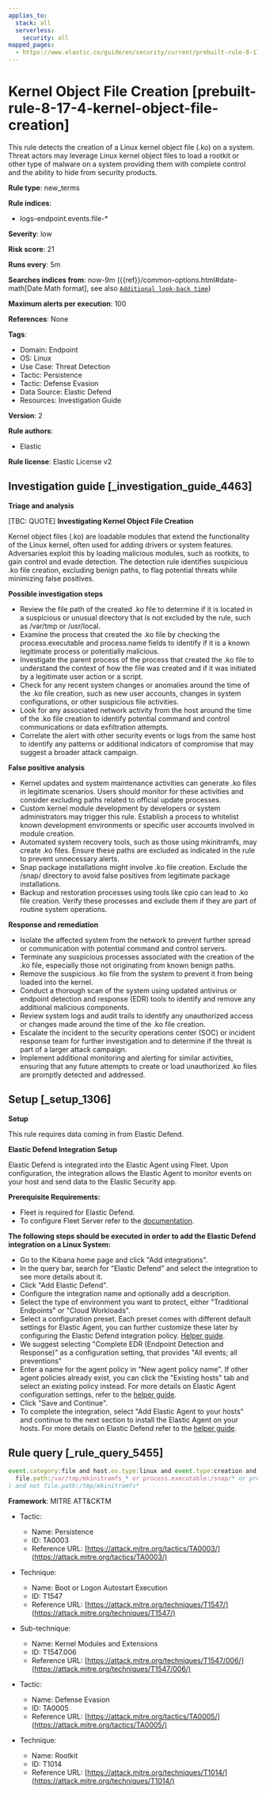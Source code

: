```yaml
---
applies_to:
  stack: all
  serverless:
    security: all
mapped_pages:
  - https://www.elastic.co/guide/en/security/current/prebuilt-rule-8-17-4-kernel-object-file-creation.html
---
```


# Kernel Object File Creation [prebuilt-rule-8-17-4-kernel-object-file-creation]

This rule detects the creation of a Linux kernel object file (.ko) on a system. Threat actors may leverage Linux kernel object files to load a rootkit or other type of malware on a system providing them with complete control and the ability to hide from security products.

**Rule type**: new_terms

**Rule indices**:

* logs-endpoint.events.file-*

**Severity**: low

**Risk score**: 21

**Runs every**: 5m

**Searches indices from**: now-9m ({{ref}}/common-options.html#date-math[Date Math format], see also [`Additional look-back time`](docs-content://solutions/security/detect-and-alert/create-detection-rule.md#rule-schedule))

**Maximum alerts per execution**: 100

**References**: None

**Tags**:

* Domain: Endpoint
* OS: Linux
* Use Case: Threat Detection
* Tactic: Persistence
* Tactic: Defense Evasion
* Data Source: Elastic Defend
* Resources: Investigation Guide

**Version**: 2

**Rule authors**:

* Elastic

**Rule license**: Elastic License v2

## Investigation guide [_investigation_guide_4463]

**Triage and analysis**

[TBC: QUOTE]
**Investigating Kernel Object File Creation**

Kernel object files (.ko) are loadable modules that extend the functionality of the Linux kernel, often used for adding drivers or system features. Adversaries exploit this by loading malicious modules, such as rootkits, to gain control and evade detection. The detection rule identifies suspicious .ko file creation, excluding benign paths, to flag potential threats while minimizing false positives.

**Possible investigation steps**

* Review the file path of the created .ko file to determine if it is located in a suspicious or unusual directory that is not excluded by the rule, such as /var/tmp or /usr/local.
* Examine the process that created the .ko file by checking the process.executable and process.name fields to identify if it is a known legitimate process or potentially malicious.
* Investigate the parent process of the process that created the .ko file to understand the context of how the file was created and if it was initiated by a legitimate user action or a script.
* Check for any recent system changes or anomalies around the time of the .ko file creation, such as new user accounts, changes in system configurations, or other suspicious file activities.
* Look for any associated network activity from the host around the time of the .ko file creation to identify potential command and control communications or data exfiltration attempts.
* Correlate the alert with other security events or logs from the same host to identify any patterns or additional indicators of compromise that may suggest a broader attack campaign.

**False positive analysis**

* Kernel updates and system maintenance activities can generate .ko files in legitimate scenarios. Users should monitor for these activities and consider excluding paths related to official update processes.
* Custom kernel module development by developers or system administrators may trigger this rule. Establish a process to whitelist known development environments or specific user accounts involved in module creation.
* Automated system recovery tools, such as those using mkinitramfs, may create .ko files. Ensure these paths are excluded as indicated in the rule to prevent unnecessary alerts.
* Snap package installations might involve .ko file creation. Exclude the /snap/ directory to avoid false positives from legitimate package installations.
* Backup and restoration processes using tools like cpio can lead to .ko file creation. Verify these processes and exclude them if they are part of routine system operations.

**Response and remediation**

* Isolate the affected system from the network to prevent further spread or communication with potential command and control servers.
* Terminate any suspicious processes associated with the creation of the .ko file, especially those not originating from known benign paths.
* Remove the suspicious .ko file from the system to prevent it from being loaded into the kernel.
* Conduct a thorough scan of the system using updated antivirus or endpoint detection and response (EDR) tools to identify and remove any additional malicious components.
* Review system logs and audit trails to identify any unauthorized access or changes made around the time of the .ko file creation.
* Escalate the incident to the security operations center (SOC) or incident response team for further investigation and to determine if the threat is part of a larger attack campaign.
* Implement additional monitoring and alerting for similar activities, ensuring that any future attempts to create or load unauthorized .ko files are promptly detected and addressed.


## Setup [_setup_1306]

**Setup**

This rule requires data coming in from Elastic Defend.

**Elastic Defend Integration Setup**

Elastic Defend is integrated into the Elastic Agent using Fleet. Upon configuration, the integration allows the Elastic Agent to monitor events on your host and send data to the Elastic Security app.

**Prerequisite Requirements:**

* Fleet is required for Elastic Defend.
* To configure Fleet Server refer to the [documentation](docs-content://reference/ingestion-tools/fleet/fleet-server.md).

**The following steps should be executed in order to add the Elastic Defend integration on a Linux System:**

* Go to the Kibana home page and click "Add integrations".
* In the query bar, search for "Elastic Defend" and select the integration to see more details about it.
* Click "Add Elastic Defend".
* Configure the integration name and optionally add a description.
* Select the type of environment you want to protect, either "Traditional Endpoints" or "Cloud Workloads".
* Select a configuration preset. Each preset comes with different default settings for Elastic Agent, you can further customize these later by configuring the Elastic Defend integration policy. [Helper guide](docs-content://solutions/security/configure-elastic-defend/configure-an-integration-policy-for-elastic-defend.md).
* We suggest selecting "Complete EDR (Endpoint Detection and Response)" as a configuration setting, that provides "All events; all preventions"
* Enter a name for the agent policy in "New agent policy name". If other agent policies already exist, you can click the "Existing hosts" tab and select an existing policy instead. For more details on Elastic Agent configuration settings, refer to the [helper guide](docs-content://reference/ingestion-tools/fleet/agent-policy.md).
* Click "Save and Continue".
* To complete the integration, select "Add Elastic Agent to your hosts" and continue to the next section to install the Elastic Agent on your hosts. For more details on Elastic Defend refer to the [helper guide](docs-content://solutions/security/configure-elastic-defend/install-elastic-defend.md).


## Rule query [_rule_query_5455]

```js
event.category:file and host.os.type:linux and event.type:creation and file.extension:ko and not (
  file.path:/var/tmp/mkinitramfs_* or process.executable:/snap/* or process.name:cpio
) and not file.path:/tmp/mkinitramfs*
```

**Framework**: MITRE ATT&CKTM

* Tactic:

    * Name: Persistence
    * ID: TA0003
    * Reference URL: [https://attack.mitre.org/tactics/TA0003/](https://attack.mitre.org/tactics/TA0003/)

* Technique:

    * Name: Boot or Logon Autostart Execution
    * ID: T1547
    * Reference URL: [https://attack.mitre.org/techniques/T1547/](https://attack.mitre.org/techniques/T1547/)

* Sub-technique:

    * Name: Kernel Modules and Extensions
    * ID: T1547.006
    * Reference URL: [https://attack.mitre.org/techniques/T1547/006/](https://attack.mitre.org/techniques/T1547/006/)

* Tactic:

    * Name: Defense Evasion
    * ID: TA0005
    * Reference URL: [https://attack.mitre.org/tactics/TA0005/](https://attack.mitre.org/tactics/TA0005/)

* Technique:

    * Name: Rootkit
    * ID: T1014
    * Reference URL: [https://attack.mitre.org/techniques/T1014/](https://attack.mitre.org/techniques/T1014/)



